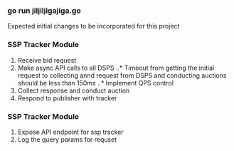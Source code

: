 ### go run jiljiljigajiga.go

Expected initial changes to be incorporated for this project

### SSP Tracker Module
1. Receive bid request
2. Make async API calls to all DSPS
..* Timeout from getting the initial request to collecting annd request from DSPS and conducting auctions should be less than 150ms
..* Implement QPS control
3. Collect response and conduct auction
4. Respond to publisher with tracker

### SSP Tracker Module
1. Expose API endpoint for ssp tracker
2. Log the query params for requset
